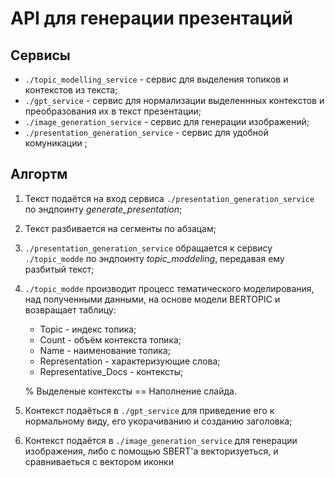 # API для генерации презентаций

## Сервисы

- `./topic_modelling_service` - сервис для выделения топиков и контекстов из текста; 
- `./gpt_service` - сервис для нормализации выделеннных контекстов и преобразования их в текст презентации;
- `./image_generation_service` - сервис для генерации изображений;
- `./presentation_generation_service` - сервис для удобной комуникации ;


## Алгортм

1) Текст подаётся на вход сервиса `./presentation_generation_service` по эндпоинту *generate_presentation*;
2) Текст разбивается на сегменты по абзацам;
3) `./presentation_generation_service` обращается к сервису `./topic_modde` по эндпоинту *topic_moddeling*, передавая ему разбитый текст;
4) `./topic_modde` производит процесс тематического моделирования, над полученными данными, на основе модели BERTOPIC и возвращает таблицу:
    - Topic - индекс топика; 
    - Count - объём контекста топика;
    - Name - наименование топика;
    - Representation - характеризующие слова;
    - Representative_Docs - контексты;
    
    % Выделеные контексты == Наполнение слайда.

5) Контекст подаёться в `./gpt_service` для приведение его к нормальному виду, его укорачиванию и созданию заголовка;
6) Контекст подаётся в `./image_generation_service` для генерации изображения, либо с помощью SBERT'а векторизуеться, и сравниваеться с вектором иконки